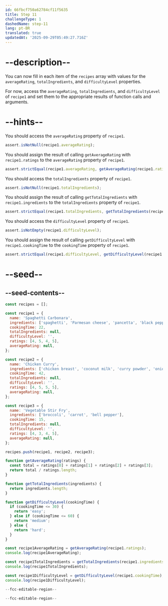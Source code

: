 ```yaml
---
id: 66fbcf750a62784cf11f5635
title: Step 11
challengeType: 1
dashedName: step-11
lang: pt-BR
translated: true
updatedAt: '2025-09-29T05:49:27.716Z'
---
```


# --description--

You can now fill in each item of the `recipes` array with values for the `averageRating`, `totalIngredients`, and `difficultyLevel` properties.

For now, access the `averageRating`, `totalIngredients`, and `difficultyLevel` of `recipe1` and set them to the appropriate results of function calls and arguments.

# --hints--

You should access the `averageRating` property of `recipe1`.

```js
assert.isNotNull(recipe1.averageRating);
```

You should assign the result of calling `getAverageRating` with `recipe1.ratings` to the `averageRating` property of `recipe1`.

```js
assert.strictEqual(recipe1.averageRating, getAverageRating(recipe1.ratings));
```

You should access the `totalIngredients` property of `recipe1`.

```js
assert.isNotNull(recipe1.totalIngredients);
```

You should assign the result of calling `getTotalIngredients` with `recipe1.ingredients` to the `totalIngredients` property of `recipe1`.

```js
assert.strictEqual(recipe1.totalIngredients, getTotalIngredients(recipe1.ingredients));
```

You should access the `difficultyLevel` property of `recipe1`.

```js
assert.isNotEmpty(recipe1.difficultyLevel);
```

You should assign the result of calling `getDifficultyLevel` with `recipe1.cookingTime` to the `cookingTime` property of `recipe1`.

```js
assert.strictEqual(recipe1.difficultyLevel, getDifficultyLevel(recipe1.cookingTime));
```

# --seed--

## --seed-contents--

```js
const recipes = [];

const recipe1 = {
  name: 'Spaghetti Carbonara',
  ingredients: ['spaghetti', 'Parmesan cheese', 'pancetta', 'black pepper'],
  cookingTime: 22,
  totalIngredients: null,
  difficultyLevel: '',
  ratings: [4, 5, 4, 5],
  averageRating: null,
};

const recipe2 = {
  name: 'Chicken Curry',
  ingredients: ['chicken breast', 'coconut milk', 'curry powder', 'onion', 'garlic'],
  cookingTime: 42,
  totalIngredients: null,
  difficultyLevel: '',
  ratings: [4, 5, 5, 5],
  averageRating: null,
};

const recipe3 = {
  name: 'Vegetable Stir Fry',
  ingredients: ['broccoli', 'carrot', 'bell pepper'],
  cookingTime: 15,
  totalIngredients: null,
  difficultyLevel: '',
  ratings: [4, 3, 4, 5],
  averageRating: null,
};

recipes.push(recipe1, recipe2, recipe3);

function getAverageRating(ratings) {
  const total = ratings[0] + ratings[1] + ratings[2] + ratings[3];
  return total / ratings.length;
}

function getTotalIngredients(ingredients) {
  return ingredients.length;
}

function getDifficultyLevel(cookingTime) {
  if (cookingTime <= 30) {
    return 'easy';
  } else if (cookingTime <= 60) {
    return 'medium';
  } else {
    return 'hard';
  }
}

const recipe1AverageRating = getAverageRating(recipe1.ratings);
console.log(recipe1AverageRating);

const recipe1TotalIngredients = getTotalIngredients(recipe1.ingredients);
console.log(recipe1TotalIngredients);

const recipe1DifficultyLevel = getDifficultyLevel(recipe1.cookingTime);
console.log(recipe1DifficultyLevel);

--fcc-editable-region--

--fcc-editable-region--
```
